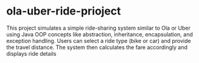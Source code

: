 # ola-uber-ride-prioject
This project simulates a simple ride-sharing system similar to Ola or Uber using Java OOP concepts like abstraction, inheritance, encapsulation, and exception handling.  Users can select a ride type (bike or car) and provide the travel distance. The system then calculates the fare accordingly and displays ride details
